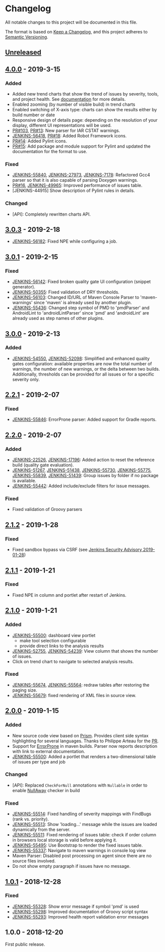 # Changelog
All notable changes to this project will be documented in this file.

The format is based on [Keep a Changelog](https://keepachangelog.com/en/1.0.0/),
and this project adheres to [Semantic Versioning](https://semver.org/spec/v2.0.0.html).

## [Unreleased](https://github.com/jenkinsci/warnings-ng-plugin/compare/warnings-ng-4.0.0...master)

## [4.0.0](https://github.com/jenkinsci/warnings-ng-plugin/compare/warnings-ng-3.0.3...warnings-ng-4.0.0) - 2019-3-15

### Added
- Added new trend charts that show the trend of issues by severity, tools, and project health. See 
[documentation](https://github.com/jenkinsci/warnings-ng-plugin/blob/master/doc/Documentation.md#build-trend)
for more details.
- Enabled zooming (by number of visible build) in trend charts 
- Enabled switching of X-axis type: charts can show the results either by build number or date 
- Responsive design of details page: depending on the resolution of your display, different UI representations
will be used. 
- [PR#103](https://github.com/jenkinsci/analysis-model/pull/103),
[PR#13](https://github.com/jenkinsci/warnings-ng-plugin/pull/13): New parser for IAR CSTAT warnings.
- [JENKINS-56418](https://issues.jenkins-ci.org/browse/JENKINS-56418), 
[PR#18](https://github.com/jenkinsci/warnings-ng-plugin/pull/18): Added Robot Framework icons.
- [PR#14](https://github.com/jenkinsci/warnings-ng-plugin/pull/14): Added Pylint icons.
- [PR#15](https://github.com/jenkinsci/warnings-ng-plugin/pull/15): Add package and module support for Pylint 
and updated the documentation for the format to use.

### Fixed
- [JENKINS-55840](https://issues.jenkins-ci.org/browse/JENKINS-55840), 
[JENKINS-27973](https://issues.jenkins-ci.org/browse/JENKINS-27973),
[JENKINS-7178](https://issues.jenkins-ci.org/browse/JENKINS-7178): 
Refactored Gcc4 parser so that it is also capable of parsing Doxygen warnings.
- [PR#16](https://github.com/jenkinsci/warnings-ng-plugin/pull/16), 
[JENKINS-49965](https://issues.jenkins-ci.org/browse/JENKINS-49965): Improved performance of issues table.
- [JENKINS-44915] Show description of Pylint rules in details.

### Changed
- [API]: Completely rewritten charts API.

## [3.0.3](https://github.com/jenkinsci/warnings-ng-plugin/compare/warnings-ng-3.0.1...warnings-ng-3.0.3) - 2019-2-18

- [JENKINS-56182](https://issues.jenkins-ci.org/browse/JENKINS-56182): 
Fixed NPE while configuring a job.

## [3.0.1](https://github.com/jenkinsci/warnings-ng-plugin/compare/warnings-ng-3.0.0...warnings-ng-3.0.1) - 2019-2-15

### Fixed
- [JENKINS-56142](https://issues.jenkins-ci.org/browse/JENKINS-56142): 
Fixed broken quality gate UI configuration (snippet generator).
- [JENKINS-50355](https://issues.jenkins-ci.org/browse/JENKINS-50355): 
Fixed validation of DRY thresholds.
- [JENKINS-56103](https://issues.jenkins-ci.org/browse/JENKINS-56103): 
Changed ID/URL of Maven Console Parser to 'maven-warnings' since 'maven' is already used by another plugin. 
- [JENKINS-55436](https://issues.jenkins-ci.org/browse/JENKINS-55436): 
Changed step symbol of PMD to 'pmdParser' and AndroidLint to 'androidLintParser' since 'pmd' and 'androidLint' are 
already used as step names of other plugins. 

## [3.0.0](https://github.com/jenkinsci/warnings-ng-plugin/compare/warnings-ng-2.2.1...warnings-ng-3.0.0) - 2019-2-13

### Added
- [JENKINS-54550](https://issues.jenkins-ci.org/browse/JENKINS-54550), 
[JENKINS-52098](https://issues.jenkins-ci.org/browse/JENKINS-52098):
Simplified and enhanced quality gates configuration: available properties are now the total number of warnings,
the number of new warnings, or the delta between two builds. Additionally, thresholds can be provided for all issues
or for a specific severity only.

## [2.2.1](https://github.com/jenkinsci/warnings-ng-plugin/compare/warnings-ng-2.2.0...warnings-ng-2.2.1) - 2019-2-07

### Fixed
- [JENKINS-55846](https://issues.jenkins-ci.org/browse/JENKINS-55846): 
ErrorProne parser: Added support for Gradle reports.

## [2.2.0](https://github.com/jenkinsci/warnings-ng-plugin/compare/warnings-ng-2.1.2...warnings-ng-2.2.0) - 2019-2-07

### Added
- [JENKINS-22526](https://issues.jenkins-ci.org/browse/JENKINS-22526), 
[JENKINS-17196](https://issues.jenkins-ci.org/browse/JENKINS-17196):
Added action to reset the reference build (quality gate evaluation).
- [JENKINS-51267](https://issues.jenkins-ci.org/browse/JENKINS-51267), 
[JENKINS-51438](https://issues.jenkins-ci.org/browse/JENKINS-51438),
[JENKINS-55730](https://issues.jenkins-ci.org/browse/JENKINS-55730),
[JENKINS-55775](https://issues.jenkins-ci.org/browse/JENKINS-55775),
[JENKINS-55839](https://issues.jenkins-ci.org/browse/JENKINS-55839),
[JENKINS-51439](https://issues.jenkins-ci.org/browse/JENKINS-51439): 
Group issues by folder if no package is available.
- [JENKINS-55442](https://issues.jenkins-ci.org/browse/JENKINS-55442): Added include/exclude filters for issue messages. 

### Fixed
- Fixed validation of Groovy parsers

## [2.1.2](https://github.com/jenkinsci/warnings-ng-plugin/compare/warnings-ng-2.1.1...warnings-ng-2.1.2) - 2019-1-28

### Fixed
- Fixed sandbox bypass via CSRF 
(see [Jenkins Security Advisory 2019-01-28](https://jenkins.io/security/advisory/2019-01-28/))

## [2.1.1](https://github.com/jenkinsci/warnings-ng-plugin/compare/warnings-ng-2.1.0...warnings-ng-2.1.1) - 2019-1-21

### Fixed
- Fixed NPE in column and portlet after restart of Jenkins.

## [2.1.0](https://github.com/jenkinsci/warnings-ng-plugin/compare/warnings-ng-2.0.0...warnings-ng-2.1.0) - 2019-1-21

### Added
- [JENKINS-55500](https://issues.jenkins-ci.org/browse/JENKINS-55500): dashboard view portlet
    - make tool selection configurable
    - provide direct links to the analysis results
- [JENKINS-52755](https://issues.jenkins-ci.org/browse/JENKINS-52755), [JENKINS-54239](https://issues.jenkins-ci.org/browse/JENKINS-54239):
View column that shows the number of issues.
- Click on trend chart to navigate to selected analysis results. 

### Fixed
- [JENKINS-55674](https://issues.jenkins-ci.org/browse/JENKINS-55674), [JENKINS-55564](https://issues.jenkins-ci.org/browse/JENKINS-55564): 
redraw tables after restoring the paging size.
- [JENKINS-55679](https://issues.jenkins-ci.org/browse/JENKINS-55679): fixed rendering of XML files in source view.

## [2.0.0](https://github.com/jenkinsci/warnings-ng-plugin/compare/warnings-ng-1.0.1...warnings-ng-2.0.0) - 2019-1-15

### Added
- New source code view based on [Prism](https://prismjs.com/). Provides client side syntax highlighting for 
several languages. Thanks to Philippe Arteau for the [PR](https://github.com/jenkinsci/warnings-plugin/pull/146).
- Support for [ErrorProne](http://errorprone.info) in maven builds. 
Parser now reports description with link to external documentation.
- [JENKINS-55500](https://issues.jenkins-ci.org/browse/JENKINS-55500): Added a portlet that renders a two-dimensional 
table of issues per type and job

### Changed
- [API]: Replaced `CheckForNull` annotations with `Nullable` in order to enable 
[NullAway](https://github.com/uber/NullAway) checker in build

### Fixed
- [JENKINS-55514](https://issues.jenkins-ci.org/browse/JENKINS-55514): 
Fixed handling of severity mappings with FindBugs (rank vs. priority).
- [JENKINS-55513](https://issues.jenkins-ci.org/browse/JENKINS-55513): 
Show 'loading...' message while the issues are loaded dynamically from the server.
- [JENKINS-55511](https://issues.jenkins-ci.org/browse/JENKINS-55511): 
Fixed rendering of issues table: check if order column in browsers local storage is valid before applying it.
- [JENKINS-55495](https://issues.jenkins-ci.org/browse/JENKINS-55495): 
Use Bootstrap to render the fixed issues table.
- [JENKINS-55337](https://issues.jenkins-ci.org/browse/JENKINS-55337): 
Navigate to maven warnings in console log view
- Maven Parser: Disabled post processing on agent since there are no source files involved.
- Do not show empty paragraph if issues have no message.

## [1.0.1](https://github.com/jenkinsci/warnings-ng-plugin/compare/warnings-ng-1.0.0...warnings-ng-1.0.1) - 2018-12-28

### Fixed
- [JENKINS-55328](https://issues.jenkins-ci.org/browse/JENKINS-55328): Show error message if symbol 'pmd' is used
- [JENKINS-55298](https://issues.jenkins-ci.org/browse/JENKINS-55298): Improved documentation of Groovy script syntax 
- [JENKINS-55293](https://issues.jenkins-ci.org/browse/JENKINS-55293): Improved health report validation error messages 

## 1.0.0 - 2018-12-20

First public release.

<!---
## 1.0.0 - year-month-day
### Added
- One 
- Two 

### Changed
- One 
- Two 

### Deprecated
- One 
- Two 

### Removed
- One 
- Two 

### Fixed
- One 
- Two 

### Security
- One 
- Two 

# Git Log

[Unreleased]: https://github.com/olivierlacan/keep-a-changelog/compare/v1.0.0...HEAD
[1.0.0]: https://github.com/olivierlacan/keep-a-changelog/compare/v0.3.0...v1.0.0

-->
